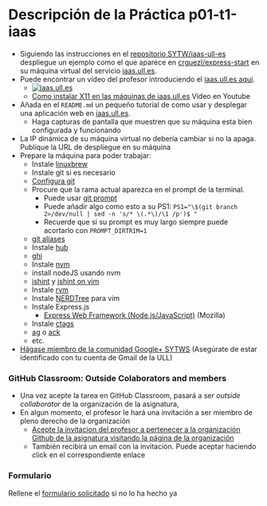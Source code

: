 # Descripción de la Práctica p01-t1-iaas

* Siguiendo las instrucciones en el  [repositorio SYTW/iaas-ull-es](https://github.com/SYTW/iaas-ull-es) despliegue un ejemplo como el que aparece en [crguezl/express-start](https://github.com/crguezl/express-start) en su máquina virtual del servicio [iaas.ull.es](iaas.ull.es).
* Puede encontrar un vídeo del profesor introduciendo el [iaas.ull.es aquí](https://youtu.be/qKHgbV0lYbA).
    - [![iaas.ull.es](http://i3.ytimg.com/vi/qKHgbV0lYbA/hqdefault.jpg)](https://youtu.be/qKHgbV0lYbA)
    - [Como instalar X11 en las máquinas de iaas.ull.es](https://youtu.be/m2y0gq35Ujc) Vídeo en Youtube
* Añada en el `README.md` un pequeño tutorial de como usar y desplegar una aplicación web en [iaas.ull.es](iaas.ull.es).
  - Haga capturas de pantalla que muestren que su máquina esta bien configurada y funcionando
* La IP dinámica de su máquina virtual no debería cambiar si no la apaga. Publique la URL de despliegue en su máquina
* Prepare la máquina para poder trabajar:
  - Instale [linuxbrew](http://linuxbrew.sh/)
  - Instale git si es necesario
  - [Configura git](https://git-scm.com/book/es/v1/Empezando-Configurando-Git-por-primera-vez)
  - Procure que la rama actual aparezca en el prompt de la terminal. 
     - Puede usar [git prompt](https://github.com/git/git/blob/master/contrib/completion/git-prompt.sh)
     - Puede añadir algo como esto a su PS1: `PS1="\$(git branch 2>/dev/null | sed -n 's/* \(.*\)/\1 /p')$ "`
     - Recuerde que si su prompt es muy largo siempre puede acortarlo con `PROMPT_DIRTRIM=1`
  - [git aliases](https://git-scm.com/book/tr/v2/Git-Basics-Git-Aliases)
  - Instale [hub](https://github.com/github/hub)
  - [ghi](https://github.com/stephencelis/ghi)
  - Instale [nvm](https://github.com/creationix/nvm)
  - install nodeJS usando nvm
  - [jshint](http://jshint.com/install/) y [jshint on vim](https://coderwall.com/p/zfhquw/jshint-in-vim)
  - Instale [rvm](https://github.com/rvm/ubuntu_rvm)
  - Instale [NERDTree](https://github.com/scrooloose/nerdtree) para vim
  - Instale Express.js
      - [Express Web Framework (Node.js/JavaScript)](https://developer.mozilla.org/en-US/docs/Learn/Server-side/Express_Nodejs) (Mozilla)
  - Instale [ctags](https://courses.cs.washington.edu/courses/cse451/10au/tutorials/tutorial_ctags.html)
  - [ag](http://conqueringthecommandline.com/book/ack_ag) o [ack](http://conqueringthecommandline.com/book/ack_ag)
  - etc. 
* [Hágase miembro de la comunidad Google+ SYTWS](https://plus.google.com/u/1/communities/104629784252354892324)  (Asegúrate de estar identificado con tu cuenta de Gmail de la ULL)

### GitHub Classroom: Outside Colaborators and members

* Una vez acepte la tarea en GitHub Classroom, pasará a ser *outside collaborator* de la organización de la asignatura,
* En algun momento, el profesor le hará una invitación a ser miembro de pleno derecho de la organización
    - [Acepte la invitacion del profesor a pertenecer a la organización Github de la asignatura visitando la página de la organización](https://github.com/ULL-ESIT-DSI-1819)
    - También recibirá un email con la invitación. Puede aceptar haciendo click en el correspondiente enlace

### Formulario

Rellene el [formulario solicitado](https://docs.google.com/forms/d/1mCcxXPrz-ySxotIvzOZXO4hvVMni1pj2O73XrLL-Oqw/edit) si no lo ha hecho ya